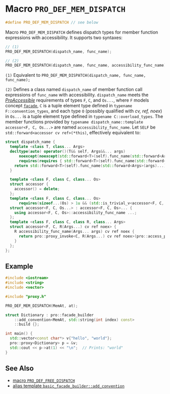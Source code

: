 # Macro `PRO_DEF_MEM_DISPATCH`

```cpp
#define PRO_DEF_MEM_DISPATCH // see below
```

Macro `PRO_DEF_MEM_DISPATCH` defines dispatch types for member function expressions with accessibility. It supports two syntaxes:

```cpp
// (1)
PRO_DEF_MEM_DISPATCH(dispatch_name, func_name);

// (2)
PRO_DEF_MEM_DISPATCH(dispatch_name, func_name, accessibility_func_name);
```

`(1)` Equivalent to `PRO_DEF_MEM_DISPATCH(dispatch_name, func_name, func_name);`

`(2)` Defines a class named `dispatch_name` of member function call expressions of `func_name` with accessibility. `dispatch_name` meets the [*ProAccessible*](ProAccessible.md) requirements of types `F`, `C`, and `Os...`, where `F` models concept [`facade`](facade.md), `C` is a tuple element type defined in `typename F::convention_types`, and each type `O` (possibly qualified with *cv, ref, noex*) in `Os...` is a tuple element type defined in `typename C::overload_types`. The member functions provided by `typename dispatch_name::template accessor<F, C, Os...>` are named `accessibility_func_name`. Let `SELF` be `std::forward<accessor cv ref>(*this)`, effectively equivalent to:

```cpp
struct dispatch_name {
  template <class T, class... Args>
  decltype(auto) operator()(T&& self, Args&&... args)
      noexcept(noexcept(std::forward<T>(self).func_name(std::forward<Args>(args)...)))
      requires(requires { std::forward<T>(self).func_name(std::forward<Args>(args)...); }) {
    return std::forward<T>(self).func_name(std::forward<Args>(args)...);
  }

  template <class F, class C, class... Os>
  struct accessor {
    accessor() = delete;
  };
  template <class F, class C, class... Os>
      requires(sizeof...(Os) > 1u && (std::is_trivial_v<accessor<F, C, Os>> && ...))
  struct accessor<F, C, Os...> : accessor<F, C, Os>... {
    using accessor<F, C, Os>::accessibility_func_name ...;
  };
  template <class F, class C, class R, class... Args>
  struct accessor<F, C, R(Args...) cv ref noex> {
    R accessibility_func_name(Args... args) cv ref noex {
      return pro::proxy_invoke<C, R(Args...) cv ref noex>(pro::access_proxy<F>(SELF), std::forward<Args>(args)...);
    }
  };
};
```

## Example

```cpp
#include <iostream>
#include <string>
#include <vector>

#include "proxy.h"

PRO_DEF_MEM_DISPATCH(MemAt, at);

struct Dictionary : pro::facade_builder
    ::add_convention<MemAt, std::string(int index) const>
    ::build {};

int main() {
  std::vector<const char*> v{"hello", "world"};
  pro::proxy<Dictionary> p = &v;
  std::cout << p->at(1) << "\n";  // Prints: "world"
}
```

## See Also

- [macro `PRO_DEF_FREE_DISPATCH`](PRO_DEF_FREE_DISPATCH.md)
- [alias template `basic_facade_builder::add_convention`](basic_facade_builder/add_convention.md)
